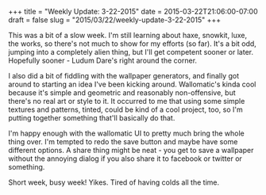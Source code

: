 +++
title = "Weekly Update: 3-22-2015"
date = 2015-03-22T21:06:00-07:00
draft = false
slug = "2015/03/22/weekly-update-3-22-2015"
+++

This was a bit of a slow week.  I'm still learning about haxe, snowkit, luxe, the works, so there's not much to show for my efforts (so far).  It's a bit odd, jumping into a completely alien thing, but I'll get competent sooner or later.  Hopefully sooner - Ludum Dare's right around the corner.

I also did a bit of fiddling with the wallpaper generators, and finally got around to starting an idea I've been kicking around.  Wallomatic's kinda cool because it's simple and geometric and reasonably non-offensive, but there's no real art or style to it.  It occurred to me that using some simple textures and patterns, tinted, could be kind of a cool project, too, so I'm putting together something that'll basically do that.

I'm happy enough with the wallomatic UI to pretty much bring the whole thing over.  I'm tempted to redo the save button and maybe have some different options.  A share thing might be neat - you get to save a wallpaper without the annoying dialog if you also share it to facebook or twitter or something.

Short week, busy week!  Yikes.  Tired of having colds all the time.